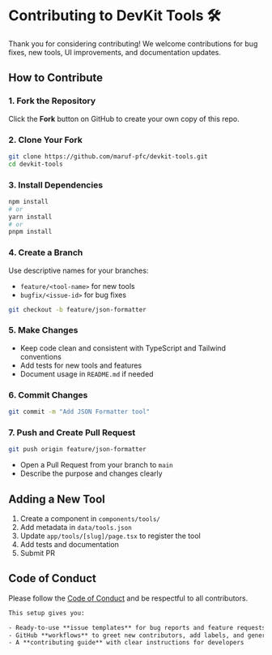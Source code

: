 # Contributing to DevKit Tools 🛠️

Thank you for considering contributing! We welcome contributions for bug fixes, new tools, UI improvements, and documentation updates.

## How to Contribute

### 1. Fork the Repository

Click the **Fork** button on GitHub to create your own copy of this repo.

### 2. Clone Your Fork

```bash
git clone https://github.com/maruf-pfc/devkit-tools.git
cd devkit-tools
```

### 3. Install Dependencies

```bash
npm install
# or
yarn install
# or
pnpm install
```

### 4. Create a Branch

Use descriptive names for your branches:

- `feature/<tool-name>` for new tools
- `bugfix/<issue-id>` for bug fixes

```bash
git checkout -b feature/json-formatter
```

### 5. Make Changes

- Keep code clean and consistent with TypeScript and Tailwind conventions
- Add tests for new tools and features
- Document usage in `README.md` if needed

### 6. Commit Changes

```bash
git commit -m "Add JSON Formatter tool"
```

### 7. Push and Create Pull Request

```bash
git push origin feature/json-formatter
```

- Open a Pull Request from your branch to `main`
- Describe the purpose and changes clearly

## Adding a New Tool

1. Create a component in `components/tools/`
2. Add metadata in `data/tools.json`
3. Update `app/tools/[slug]/page.tsx` to register the tool
4. Add tests and documentation
5. Submit PR

## Code of Conduct

Please follow the [Code of Conduct](CODE_OF_CONDUCT.md) and be respectful to all contributors.

```txt
This setup gives you:

- Ready-to-use **issue templates** for bug reports and feature requests
- GitHub **workflows** to greet new contributors, add labels, and generate summaries
- A **contributing guide** with clear instructions for developers
```
